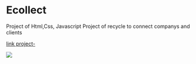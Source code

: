 # Ecollect

Project of Html,Css, Javascript
Project of recycle to connect companys and clients

<a href="https://eccollect.herokuapp.com/">link project-</a>

<img src="https://drive.google.com/file/d/1A0ujNDk4simBVGKsTJBYQhgzUFEbz-iG/view?usp=sharing"/>
